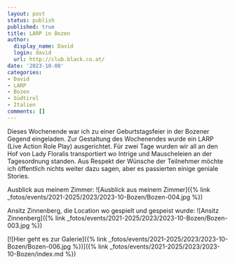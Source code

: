 ```yaml
---
layout: post
status: publish
published: true
title: LARP in Bozen
author:
  display_name: David
  login: david
  url: http://club.black.co.at/
date: '2023-10-08'
categories:
- David
- LARP
- Bozen
- Südtirol
- Italien
comments: []
---
```


Dieses Wochenende war ich zu einer Geburtstagsfeier in der Bozener Gegend eingeladen. Zur Gestaltung des Wochenendes wurde ein LARP (Live Action Role Play) ausgerichtet. Für zwei Tage wurden wir all an den Hof von Lady Floralis transportiert wo Intrige und Mauscheleien an der Tagesordnung standen. Aus Respekt der Wünsche der Teilnehmer möchte ich öffentlich nichts weiter dazu sagen, aber es passierten einige geniale Stories.

Ausblick aus meinem Zimmer:
![Ausblick aus meinem Zimmer]({% link _fotos/events/2021-2025/2023/2023-10-Bozen/Bozen-004.jpg %})

Ansitz Zinnenberg, die Location wo gespielt und gespeist wurde:
![Ansitz Zinnenberg]({% link _fotos/events/2021-2025/2023/2023-10-Bozen/Bozen-003.jpg %})

[![Hier geht es zur Galerie]({% link _fotos/events/2021-2025/2023/2023-10-Bozen/Bozen-006.jpg %})]({% link _fotos/events/2021-2025/2023/2023-10-Bozen/index.md %})